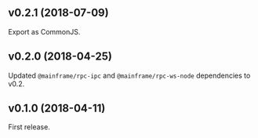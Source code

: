 ## v0.2.1 (2018-07-09)

Export as CommonJS.

## v0.2.0 (2018-04-25)

Updated `@mainframe/rpc-ipc` and `@mainframe/rpc-ws-node` dependencies to v0.2.

## v0.1.0 (2018-04-11)

First release.
